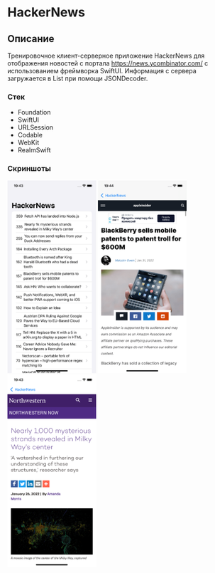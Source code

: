 # HackerNews
## Описание
Тренировочное клиент-серверное приложение HackerNews для отображения новостей с портала https://news.ycombinator.com/ с использованием фреймворка SwiftUI. Информация с сервера загружается в List при помощи JSONDecoder.
### Стек
* Foundation
* SwiftUI
* URLSession
* Codable
* WebKit
* RealmSwift

### Скриншоты
<img src="https://github.com/SergeyBindasov/HackerNews/blob/main/ScreenShot1.png" width="200"> <img src="https://github.com/SergeyBindasov/HackerNews/blob/main/ScreenShot2.png" width="200"> <img src="https://github.com/SergeyBindasov/HackerNews/blob/main/ScreenShot3.png" width="200">
